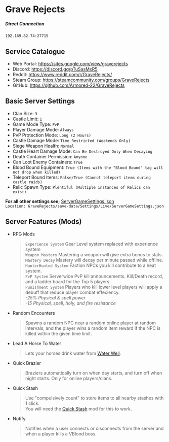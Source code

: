 # Grave Rejects 

##### Direct Connection 
```
192.169.82.74:27715
```
## Service Catalogue 

* Web Portal: https://sites.google.com/view/graverejects 
* Discord: https://discord.gg/pTuSasMxR5
* Reddit: https://www.reddit.com/r/GraveRejects/
* Steam Group: https://steamcommunity.com/groups/GraveRejects
* GitHub: https://github.com/Armored-22/GraveRejects

## Basic Server Settings
* Clan Size: `3`
* Castle Limit: `1`
* Game Mode Type: `PvP`
* Player Damage Mode: `Always`
* PvP Protection Mode: `Long (2 Hours)`
* Castle Damage Mode: `Time Restricted (Weekends Only)`
* Siege Weapon Health: `Normal`
* Castle Heart Damage Mode: `Can Be Destroyed Only When Decaying`
* Death Container Permission: `Anyone`
* Can Loot Enemy Containers: `True`
* Blood Bound Equipment: `True (Items with the "Blood Bound" tag will not drop when killed)`
* Teleport Bound Items: `False/True (Cannot teleport items during castle raids)`
* Relic Spawn Type: `Plentiful (Multiple instances of Relics can exist)`

**For all other settings see;** [ServerGameSettings.json](save-data/Settings/Live/ServerGameSettings.json) <br>
`Location: GraveRejects/save-data/Settings/Live/ServerGameSettings.json`

## Server Features (Mods)
* RPG Mods
    > `Experience System` Gear Level system replaced with experience system <br>
    > `Weapon Mastery` Mastering a weapon will give extra bonus to stats. <br>
    > `Mastery Decay` Mastery will decay per minute passed while offline. <br>
    > `HunterHunted System` Faction NPCs you kill contribute to a heat system. <br>
    > `PvP System` Serverwide PvP kill announcements. Kill/Death record, and a ladder board for the Top 5 players. <br>
    > `Punishment System` Players who kill lower level players will apply a debuff that reduce player combat effeciency. <br>
*-25% Physical & spell power* <br>
*-15 Physical, spell, holy, and fire resistance*
* Random Encounters
    > Spawns a random NPC near a random online player at random intervals, and the player wins a random item reward if the NPC is killed within the given time limit.
* Lead A Horse To Water
    > Lets your horses drink water from [Water Well](https://gaming.tools/v-rising/blueprints/tm_liquidstation_water_well01).
* Quick Brazier
    > Braziers automatically turn on when day starts, and turn off when night starts. Only for online players/clans.
* Quick Stash
    > Use "compulsively count" to store items to all nearby stashes with 1 click. <br>
    > You will need the [Quick Stash](https://v-rising.thunderstore.io/package/Elmegaard/QuickStash/) mod for this to work.
* Notify
    > Notifies when a user connects or disconnects from the server and when a player kills a VBlood boss.



